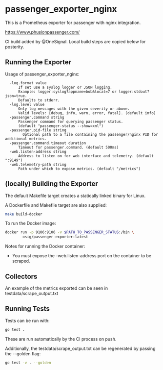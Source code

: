 # passenger_exporter_nginx

This is a Prometheus exporter for passenger with nginx integration.

https://www.phusionpassenger.com/

CI build added by @OneSignal.  Local build steps are copied below for posterity.

## Running the Exporter

Usage of passenger_exporter_nginx:
```
  -log.format value
      If set use a syslog logger or JSON logging.
      Example: logger:syslog?appname=bob&local=7 or logger:stdout?json=true.
      Defaults to stderr.
  -log.level value
      Only log messages with the given severity or above.
      Valid levels: [debug, info, warn, error, fatal]. (default info)
  -passenger.command string
      Passenger command for querying passenger status.
      (default "passenger-status --show=xml")
  -passenger.pid-file string
    	Optional path to a file containing the passenger/nginx PID for additional metrics.
  -passenger.command.timeout duration
      Timeout for passenger.command. (default 500ms)
  -web.listen-address string
      Address to listen on for web interface and telemetry. (default ":9149")
  -web.telemetry-path string
      Path under which to expose metrics. (default "/metrics")
```

## (locally) Building the Exporter

The default Makefile target creates a statically linked binary for Linux.

A Dockerfile and Makefile target are also supplied:

```bash
make build-docker
```

To run the Docker image:

```bash
docker run -p 9106:9106 -v $PATH_TO_PASSENGER_STATUS:/bin \
        osig/passenger-exporter:latest
```

Notes for running the Docker container:

- You must expose the -web.listen-address port on the container to be scraped.

## Collectors

An example of the metrics exported can be seen in testdata/scrape_output.txt

## Running Tests

Tests can be run with:

```bash
go test .
```

These are run automatically by the CI process on push.

Additionally, the testdata/scrape_output.txt can be regenerated by passing the
--golden flag:

```bash
go test -v . --golden
```
